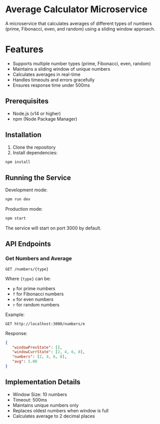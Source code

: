 # Average Calculator Microservice

A microservice that calculates averages of different types of numbers (prime, Fibonacci, even, and random) using a sliding window approach.

# Features

- Supports multiple number types (prime, Fibonacci, even, random)
- Maintains a sliding window of unique numbers
- Calculates averages in real-time
- Handles timeouts and errors gracefully
- Ensures response time under 500ms

## Prerequisites

- Node.js (v14 or higher)
- npm (Node Package Manager)

## Installation

1. Clone the repository
2. Install dependencies:
```bash
npm install
```

## Running the Service

Development mode:
```bash
npm run dev
```

Production mode:
```bash
npm start
```

The service will start on port 3000 by default.

## API Endpoints

### Get Numbers and Average
```
GET /numbers/{type}
```

Where `{type}` can be:
- `p` for prime numbers
- `f` for Fibonacci numbers
- `e` for even numbers
- `r` for random numbers

Example:
```
GET http://localhost:3000/numbers/e
```

Response:
```json
{
   "windowPrevState": [],
   "windowCurrState": [2, 4, 6, 8],
   "numbers": [2, 4, 6, 8],
   "avg": 5.00
}
```

## Implementation Details

- Window Size: 10 numbers
- Timeout: 500ms
- Maintains unique numbers only
- Replaces oldest numbers when window is full
- Calculates average to 2 decimal places 